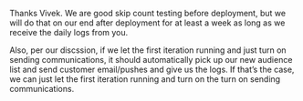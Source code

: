 Thanks Vivek. We are good skip count testing before deployment, but we will do that on our end after deployment for at least a week as long as we receive the daily logs from you.

Also, per our discssion, if we let the first iteration running and just turn on sending communications, it should automatically pick up our new audience list and send customer email/pushes and give us the logs. If that’s the case, we can just let the first iteration running and turn on the turn on sending communications.


